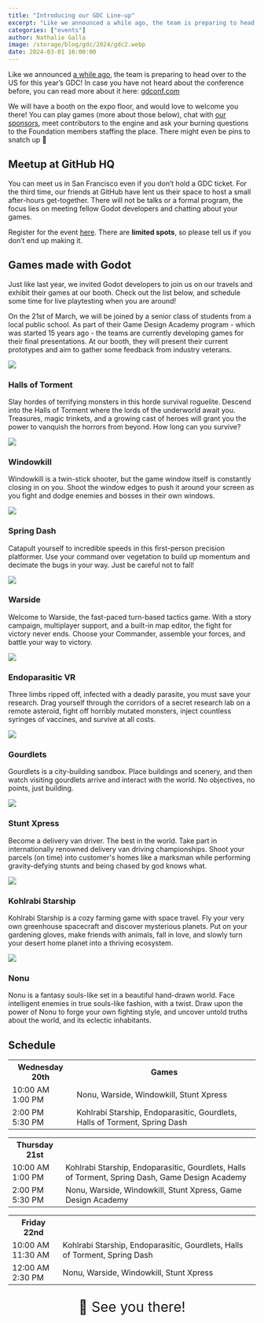 ```yaml
---
title: "Introducing our GDC Line-up"
excerpt: "Like we announced a while ago, the team is preparing to head over to the US for this year’s GDC. We will have a booth on the expo floor, and would love to welcome you there!"
categories: ["events"]
author: Nathalie Galla
image: /storage/blog/gdc/2024/gdc2.webp
date: 2024-03-01 16:00:00
---
```


<style>article .row-2{display:grid;gap:10px}@media (min-width: 768px){article .row-2{grid-template-columns:1fr 1fr;gap:30px}}article .row-2 h3{margin-top:10px;margin-bottom:-5px}article .media{display:grid}article .media a.lightbox{pointer-events:none}article .media img{max-width:100%;border-radius:7px;background-color:var(--card-background-color);box-shadow:0 5px 10px -3px #00000078;display:block;margin-bottom:6px}</style>


Like we announced [a while ago](https://godotengine.org/article/godot-at-gdc-2024/), the team is preparing to head over to the US for this year’s GDC! In case you have not heard about the conference before, you can read more about it here: [gdconf.com](https://gdconf.com/)

We will have a booth on the expo floor, and would love to welcome you there! You can play games (more about those below), chat with [our sponsors](https://w4games.com/2024/01/31/dive-into-the-godot-ecosystem-at-gdc-2024/), meet contributors to the engine and ask your burning questions to the Foundation members staffing the place. There might even be pins to snatch up 👀

## Meetup at GitHub HQ

You can meet us in San Francisco even if you don’t hold a GDC ticket. For the third time, our friends at GitHub have lent us their space to host a small after-hours get-together. There will not be talks or a formal program, the focus lies on meeting fellow Godot developers and chatting about your games.

Register for the event [here](https://lu.ma/zymqufq0). There are **limited spots**, so please tell us if you don’t end up making it.


## Games made with Godot

Just like last year, we invited Godot developers to join us on our travels and exhibit their games at our booth. Check out the list below, and schedule some time for live playtesting when you are around!

On the 21st of March, we will be joined by a senior class of students from a local public school. As part of their Game Design Academy program - which was started 15 years ago - the teams are currently developing games for their final presentations. At our booth, they will present their current prototypes and aim to gather some feedback from industry veterans.

<div class="row-2">
	<a class="media" target="_blank" href="https://store.steampowered.com/app/2218750/Halls_of_Torment/">
		<img src="/storage/blog/gdc/2024/hallsoftorment.webp?1">
	</a>
	<div>
		<h3>Halls of Torment</h3>
		<p>Slay hordes of terrifying monsters in this horde survival roguelite. Descend into the Halls of Torment where the lords of the underworld await you. Treasures, magic trinkets, and a growing cast of heroes will grant you the power to vanquish the horrors from beyond. How long can you survive?</p>
	</div>
	<a class="media" target="_blank" href="https://store.steampowered.com/app/2726450/Windowkill/">
		<img src="/storage/blog/gdc/2024/windowkill.webp">
	</a>
	<div>
		<h3>Windowkill</h3>
		<p>Windowkill is a twin-stick shooter, but the game window itself is constantly closing in on you. Shoot the window edges to push it around your screen as you fight and dodge enemies and bosses in their own windows.</p>
	</div>
	<a class="media" target="_blank" href="https://store.steampowered.com/app/2093070/Spring_Dash/">
		<img src="/storage/blog/gdc/2024/springdash.webp">
	</a>
	<div>
		<h3>Spring Dash</h3>
		<p>Catapult yourself to incredible speeds in this first-person precision platformer. Use your command over vegetation to build up momentum and decimate the bugs in your way. Just be careful not to fall!</p>
	</div>
	<a class="media" target="_blank" href="https://store.steampowered.com/app/2368300/Warside/">
		<img src="/storage/blog/gdc/2024/warside.webp?2">
	</a>
	<div>
		<h3>Warside</h3>
		<p>Welcome to Warside, the fast-paced turn-based tactics game. With a story campaign, multiplayer support, and a built-in map editor, the fight for victory never ends. Choose your Commander, assemble your forces, and battle your way to victory.</p>
	</div>
	<a class="media" target="_blank" href="https://store.steampowered.com/app/2634140/Endoparasitic_VR/">
		<img src="/storage/blog/gdc/2024/endoparasitic.webp">
	</a>
	<div>
		<h3>Endoparasitic VR</h3>
		<p>Three limbs ripped off, infected with a deadly parasite, you must save your research. Drag yourself through the corridors of a secret research lab on a remote asteroid, fight off horribly mutated monsters, inject countless syringes of vaccines, and survive at all costs.</p>
	</div>
	<a class="media" target="_blank" href="https://store.steampowered.com/app/2013730/Gourdlets/">
		<img src="/assets/showcase/gourdlets-header.webp">
	</a>
	<div>
		<h3>Gourdlets</h3>
		<p>Gourdlets is a city-building sandbox. Place buildings and scenery, and then watch visiting gourdlets arrive and interact with the world. No objectives, no points, just building.</p>
	</div>
	<a class="media" target="_blank" href="https://store.steampowered.com/app/2645830/Stunt_Xpress/">
		<img src="/storage/blog/gdc/2024/stuntxpress.webp">
	</a>
	<div>
		<h3>Stunt Xpress</h3>
		<p>Become a delivery van driver. The best in the world. Take part in internationally renowned delivery van driving championships. Shoot your parcels (on time) into customer's homes like a marksman while performing gravity-defying stunts and being chased by god knows what.</p>
	</div>
	<a class="media" target="_blank" href="https://store.steampowered.com/app/2337990/Kohlrabi_Starship/">
		<img src="/storage/blog/gdc/2024/kohlrabistarship.webp">
	</a>
	<div>
		<h3>Kohlrabi Starship</h3>
		<p>Kohlrabi Starship is a cozy farming game with space travel. Fly your very own greenhouse spacecraft and discover mysterious planets. Put on your gardening gloves, make friends with animals, fall in love, and slowly turn your desert home planet into a thriving ecosystem.</p>
	</div>
	<a class="media" target="_blank" href="https://twitter.com/NonuTheGame">
		<img src="/storage/blog/gdc/2024/nonu.webp">
	</a>
	<div>
		<h3>Nonu</h3>
		<p>Nonu is a fantasy souls-like set in a beautiful hand-drawn world. Face intelligent enemies in true souls-like fashion, with a twist. Draw upon the power of Nonu to forge your own fighting style, and uncover untold truths about the world, and its eclectic inhabitants.</p>
	</div>
</div>

## Schedule

<table>
	<tr>
		<th class="tdate">Wednesday 20th</th>
		<th>Games</th>
	</tr>
	<tr>
		<td>10:00&nbsp;AM<br>1:00&nbsp;PM</td>
		<td>Nonu, Warside, Windowkill, Stunt Xpress</td>
	</tr>
	<tr>
		<td>2:00&nbsp;PM<br>5:30&nbsp;PM</td>
		<td>Kohlrabi Starship, Endoparasitic, Gourdlets, Halls of Torment, Spring Dash</td>
	</tr>
</table>

<table>
	<tr>
		<th class="tdate">Thursday 21st</th>
		<th></th>
	</tr>
	<tr>
		<td>10:00&nbsp;AM<br>1:00&nbsp;PM</td>
		<td>Kohlrabi Starship, Endoparasitic, Gourdlets, Halls of Torment, Spring Dash, Game Design Academy</td>
	</tr>
	<tr>
		<td>2:00&nbsp;PM<br>5:30&nbsp;PM</td>
		<td>Nonu, Warside, Windowkill, Stunt Xpress, Game Design Academy</td>
	</tr>
</table>

<table>
	<tr>
		<th class="tdate">Friday 22nd</th>
		<th></th>
	</tr>
	<tr>
		<td>10:00&nbsp;AM<br>11:30&nbsp;AM</td>
		<td>Kohlrabi Starship, Endoparasitic, Gourdlets, Halls of Torment, Spring Dash</td>
	</tr>
	<tr>
		<td>12:00&nbsp;AM<br>2:30&nbsp;PM</td>
		<td>Nonu, Warside, Windowkill, Stunt Xpress</td>
	</tr>
</table>

<style>
  .article-body table {
    width: 100%;
  }
  .article-body table tr:nth-child(odd) td{
    background: #80808021;
  }
  .article-body table tr:nth-child(even) td{
    background: #80808047;
  }
  .article-body table td {
    padding: 10px;
  }
  .article-body table thead tr {
    background: var(--background-color);
    height: 43px;
  }
  .article-body table thead tr th {
    text-align: center !important;
  }
  .article-body table tbody tr td {
    text-align: center !important;
  }
	.article-body .tdate {
		width: 100px;
		height: 42px;
	}
	@media (min-width: 768px) {
		.article-body .tdate {
			width: 200px;
		}
	}
</style>

<p style="text-align: center; font-size: 2em;">👋 See you there!</p>